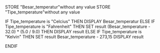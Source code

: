 STORE "Besar_temperatur"without any value
STORE "Tipe_temperature"without any value

IF Tipe_temperature is "Celcius" THEN
DISPLAY Besar_temperatur
ELSE IF Tipe_temperature is "Fahrenheit" THEN
SET result (Besar_temperature - 32.0) * (5.0 / 9.0) THEN
DISPLAY result
ELSE IF Tipe_temperature is "Kelvin" THEN
SET result Besar_temperature - 273,15
DISPLAY result

ENDIF
